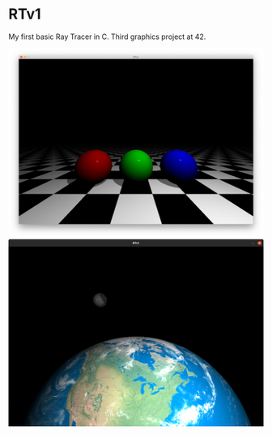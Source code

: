 # RTv1
My first basic Ray Tracer in C. Third graphics project at 42.

![alt text](screenshot.png)
![alt text](earth_and_moon.png)
